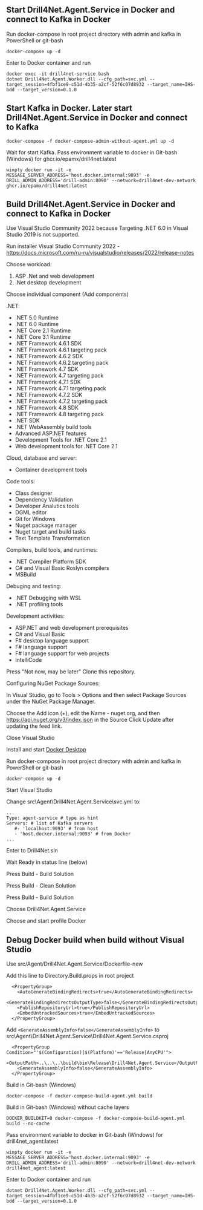 
## Start Drill4Net.Agent.Service in Docker and connect to Kafka in Docker
Run docker-compose in root project directory with admin and kafka in PowerShell or git-bash

```
docker-compose up -d
```

Enter to Docker container and run
```
docker exec -it drill4net-service bash
dotnet Drill4Net.Agent.Worker.dll --cfg_path=svc.yml --target_session=4fbf1ce9-c51d-4b35-a2cf-52f6c07d8932 --target_name=IHS-bdd --target_version=0.1.0
```

## Start Kafka in Docker. Later start Drill4Net.Agent.Service in Docker and connect to Kafka

```
docker-compose -f docker-compose-admin-without-agent.yml up -d
```

Wait for start Kafka. Pass environment variable to docker in Git-bash (Windows) for ghcr.io/epamx/drill4net:latest
```
winpty docker run -it -e MESSAGE_SERVER_ADDRESS='host.docker.internal:9093' -e DRILL_ADMIN_ADDRESS='drill-admin:8090' --network=drill4net-dev-network ghcr.io/epamx/drill4net:latest
```

## Build Drill4Net.Agent.Service in Docker and connect to Kafka in Docker
Use Visual Studio Community 2022 because Targeting .NET 6.0 in Visual Studio 2019 is not supported.

Run installer Visual Studio Community 2022 - https://docs.microsoft.com/ru-ru/visualstudio/releases/2022/release-notes

Choose workload:

1) ASP .Net and web development
2) .Net desktop development

Choose individual component (Add components)

.NET:

- .NET 5.0 Runtime
- .NET 6.0 Runtime
- .NET Core 2.1 Runtime
- .NET Core 3.1 Runtime
- .NET Framework 4.6.1 SDK
- .NET Framework 4.6.1 targeting pack
- .NET Framework 4.6.2 SDK
- .NET Framework 4.6.2 targeting pack
- .NET Framework 4.7 SDK
- .NET Framework 4.7 targeting pack
- .NET Framework 4.7.1 SDK
- .NET Framework 4.7.1 targeting pack
- .NET Framework 4.7.2 SDK
- .NET Framework 4.7.2 targeting pack
- .NET Framework 4.8 SDK
- .NET Framework 4.8 targeting pack
- .NET SDK
- .NET WebAssembly build tools
- Advanced ASP.NET features
- Development Tools for .NET Core 2.1
- Web development tools for .NET Core 2.1

Cloud, database and server:

- Container development tools

Code tools:

- Class designer
- Dependency Validation
- Developer Analutics tools
- DGML editor
- Git for Windows
- Nuget package manager
- Nuget target and build tasks
- Text Template Transformation

Compilers, build tools, and runtimes:

- .NET Compiler Platform SDK
- C# and Visual Basic Roslyn compilers
- MSBuild

Debuging and testing:

- .NET Debugging with WSL
- .NET profiling tools

Development activities:

- ASP.NET and web development prerequisites
- C# and Visual Basic
- F# desktop language support
- F# language support
- F# language support for web projects
- IntelliCode

Press "Not now, may be later"
Clone this repository.

Configuring NuGet Package Sources:

In Visual Studio, go to Tools > Options and then select Package Sources under the NuGet Package Manager.

Choose the Add icon (+), edit the Name - nuget.org, and then https://api.nuget.org/v3/index.json in the Source Click Update after updating the feed link.

Close Visual Studio

Install and start [Docker Desktop](https://www.docker.com/products/docker-desktop)

Run docker-compose in root project directory with admin and kafka in PowerShell or git-bash

```
docker-compose up -d
```

Start Visual Studio


Change src\Agent\Drill4Net.Agent.Service\svc.yml to:

```
...
Type: agent-service # type as hint
Servers: # list of Kafka servers
   #- 'localhost:9093' # from host
   - 'host.docker.internal:9093' # from Docker
...
```

Enter to Drill4Net.sln

Wait Ready in status line (below)

Press Build - Build Solution

Press Build - Clean Solution

Press Build - Build Solution

Choose Drill4Net.Agent.Service

Choose and start profile Docker


## Debug Docker build when build without Visual Studio

Use src/Agent/Drill4Net.Agent.Service/Dockerfile-new

Add this line to Directory.Build.props in root project

```
  <PropertyGroup>
	<AutoGenerateBindingRedirects>true</AutoGenerateBindingRedirects>
	<GenerateBindingRedirectsOutputType>false</GenerateBindingRedirectsOutputType>
	<PublishRepositoryUrl>true</PublishRepositoryUrl>
	<EmbedUntrackedSources>true</EmbedUntrackedSources>
  </PropertyGroup>
```

Add `<GenerateAssemblyInfo>false</GenerateAssemblyInfo>` to src\Agent\Drill4Net.Agent.Service\Drill4Net.Agent.Service.csproj
```
  <PropertyGroup Condition="'$(Configuration)|$(Platform)'=='Release|AnyCPU'">
    <OutputPath>..\..\..\build\bin\Release\Drill4Net.Agent.Service</OutputPath>
	<GenerateAssemblyInfo>false</GenerateAssemblyInfo>
  </PropertyGroup>
```

Build in Git-bash (Windows)
```
docker-compose -f docker-compose-build-agent.yml build
```

Build in Git-bash (Windows) without cache layers
```
DOCKER_BUILDKIT=0 docker-compose -f docker-compose-build-agent.yml build --no-cache
```

Pass environment variable to docker in Git-bash (Windows) for drill4net_agent:latest
```
winpty docker run -it -e MESSAGE_SERVER_ADDRESS='host.docker.internal:9093' -e DRILL_ADMIN_ADDRESS='drill-admin:8090' --network=drill4net-dev-network drill4net_agent:latest
```

Enter to Docker container and run
```
dotnet Drill4Net.Agent.Worker.dll --cfg_path=svc.yml --target_session=4fbf1ce9-c51d-4b35-a2cf-52f6c07d8932 --target_name=IHS-bdd --target_version=0.1.0
```
